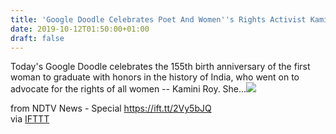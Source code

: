 ```yaml
---
title: 'Google Doodle Celebrates Poet And Women''s Rights Activist Kamini Roy'
date: 2019-10-12T01:50:00+01:00
draft: false
---
```


Today's Google Doodle celebrates the 155th birth anniversary of the first woman to graduate with honors in the history of India, who went on to advocate for the rights of all women -- Kamini Roy. She...![](http://feeds.feedburner.com/~r/NDTV-LatestNews/~4/Rd2yetrXLk0)  
  
from NDTV News - Special https://ift.tt/2Vy5bJQ  
via [IFTTT](https://ifttt.com/?ref=da&site=blogger)